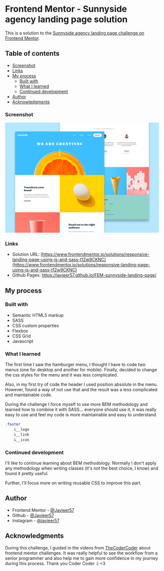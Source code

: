 # Frontend Mentor - Sunnyside agency landing page solution

This is a solution to the [Sunnyside agency landing page challenge on Frontend Mentor](https://www.frontendmentor.io/challenges/sunnyside-agency-landing-page-7yVs3B6ef).

## Table of contents

-   [Screenshot](#screenshot)
-   [Links](#links)
-   [My process](#my-process)
    -   [Built with](#built-with)
    -   [What I learned](#what-i-learned)
    -   [Continued development](#continued-development)
-   [Author](#author)
-   [Acknowledgments](#acknowledgments)

### Screenshot

![](./screenshot.png)

### Links

-   Solution URL: [https://www.frontendmentor.io/solutions/responsive-landing-page-using-js-and-sass-t12w9CKNC](https://www.frontendmentor.io/solutions/responsive-landing-page-using-js-and-sass-t12w9CKNC)
-   Github Pages: https://javieer57.github.io/FEM-sunnyside-landing-page/

## My process

### Built with

-   Semantic HTML5 markup
-   SASS
-   CSS custom properties
-   Flexbox
-   CSS Grid
-   Javascript

### What I learned

The first time I saw the hamburger menu, I thought I have to code two menus (one for desktop and another for mobile). Finally, decided to change the css styles for the menu and it was less complicated.

Also, in my first try of code the header I used position absolute in the menu. However, found a way of not use that and the result was a less complicated and maintainable code.

During the challenge I force myself to use more BEM methodology and learned how to combine it with SASS... everyone should use it, it was really easy to use and feel my code is more maintainable and easy to understand.

```sass
.footer
    &__logo
    &__link
    &__icon
```

### Continued development

I'll like to continue learning about BEM methodology. Normally I don't apply any methodology when writing classes (it's not the best choice, I know) and found it pretty useful.

Further, I'll focus more on writing reusable CSS to improve this part.

## Author

-   Frontend Mentor - [@Javieer57](https://www.frontendmentor.io/profile/Javieer57)
-   Github - [@Javieer57](https://github.com/Javieer57)
-   Instagram - [@javieer57](https://www.instagram.com/javieer_57/)

## Acknowledgments

During this challenge, I guided in the videos from [TheCoderCoder](https://www.youtube.com/c/TheCoderCoder) about frontend mentor challenges. It was really helpful to see the workflow from a senior programmer and also help me to gain more confidence in my journey during this process. Thank you Coder Coder :) <3
